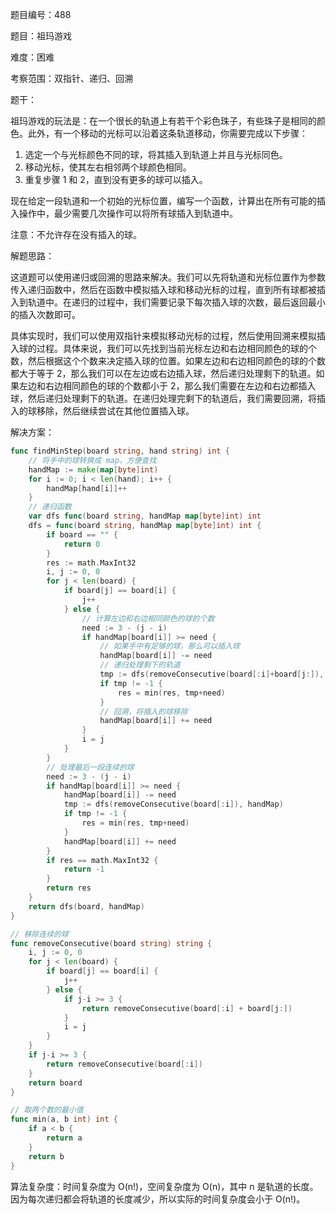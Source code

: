 题目编号：488

题目：祖玛游戏

难度：困难

考察范围：双指针、递归、回溯

题干：

祖玛游戏的玩法是：在一个很长的轨道上有若干个彩色珠子，有些珠子是相同的颜色。此外，有一个移动的光标可以沿着这条轨道移动，你需要完成以下步骤：

1. 选定一个与光标颜色不同的球，将其插入到轨道上并且与光标同色。
2. 移动光标，使其左右相邻两个球颜色相同。
3. 重复步骤 1 和 2，直到没有更多的球可以插入。

现在给定一段轨道和一个初始的光标位置，编写一个函数，计算出在所有可能的插入操作中，最少需要几次操作可以将所有球插入到轨道中。

注意：不允许存在没有插入的球。

解题思路：

这道题可以使用递归或回溯的思路来解决。我们可以先将轨道和光标位置作为参数传入递归函数中，然后在函数中模拟插入球和移动光标的过程，直到所有球都被插入到轨道中。在递归的过程中，我们需要记录下每次插入球的次数，最后返回最小的插入次数即可。

具体实现时，我们可以使用双指针来模拟移动光标的过程，然后使用回溯来模拟插入球的过程。具体来说，我们可以先找到当前光标左边和右边相同颜色的球的个数，然后根据这个个数来决定插入球的位置。如果左边和右边相同颜色的球的个数都大于等于 2，那么我们可以在左边或右边插入球，然后递归处理剩下的轨道。如果左边和右边相同颜色的球的个数都小于 2，那么我们需要在左边和右边都插入球，然后递归处理剩下的轨道。在递归处理完剩下的轨道后，我们需要回溯，将插入的球移除，然后继续尝试在其他位置插入球。

解决方案：

```go
func findMinStep(board string, hand string) int {
    // 将手中的球转换成 map，方便查找
    handMap := make(map[byte]int)
    for i := 0; i < len(hand); i++ {
        handMap[hand[i]]++
    }
    // 递归函数
    var dfs func(board string, handMap map[byte]int) int
    dfs = func(board string, handMap map[byte]int) int {
        if board == "" {
            return 0
        }
        res := math.MaxInt32
        i, j := 0, 0
        for j < len(board) {
            if board[j] == board[i] {
                j++
            } else {
                // 计算左边和右边相同颜色的球的个数
                need := 3 - (j - i)
                if handMap[board[i]] >= need {
                    // 如果手中有足够的球，那么可以插入球
                    handMap[board[i]] -= need
                    // 递归处理剩下的轨道
                    tmp := dfs(removeConsecutive(board[:i]+board[j:]), handMap)
                    if tmp != -1 {
                        res = min(res, tmp+need)
                    }
                    // 回溯，将插入的球移除
                    handMap[board[i]] += need
                }
                i = j
            }
        }
        // 处理最后一段连续的球
        need := 3 - (j - i)
        if handMap[board[i]] >= need {
            handMap[board[i]] -= need
            tmp := dfs(removeConsecutive(board[:i]), handMap)
            if tmp != -1 {
                res = min(res, tmp+need)
            }
            handMap[board[i]] += need
        }
        if res == math.MaxInt32 {
            return -1
        }
        return res
    }
    return dfs(board, handMap)
}

// 移除连续的球
func removeConsecutive(board string) string {
    i, j := 0, 0
    for j < len(board) {
        if board[j] == board[i] {
            j++
        } else {
            if j-i >= 3 {
                return removeConsecutive(board[:i] + board[j:])
            }
            i = j
        }
    }
    if j-i >= 3 {
        return removeConsecutive(board[:i])
    }
    return board
}

// 取两个数的最小值
func min(a, b int) int {
    if a < b {
        return a
    }
    return b
}
```

算法复杂度：时间复杂度为 O(n!)，空间复杂度为 O(n)，其中 n 是轨道的长度。因为每次递归都会将轨道的长度减少，所以实际的时间复杂度会小于 O(n!)。